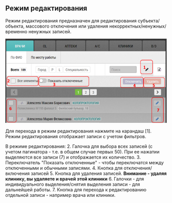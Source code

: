 ## Режим редактирования

Режим редактирования предназначен для редактирования субъекта/объекта, массового отключения или удаления некорректных/ненужных/временно ненужных записей.

![](../images/rep-planning-central-block-edit.png)

Для перехода в режим редактирования нажмите на карандаш [1].
Режим редактирования отображает записи с учетом фильтров.

В режиме редактирования:
  2. Галочка для выбора всех записей (с учетом пагинатора - т.е. в общем случае первых 50).
  При ее нажатии выделяются все записи (7) и отображается их количество.
  3. Переключатель "Показать отключенные" - чтобы переключатся между 
  отключенными и обычными записями.
  4. Кнопка для отключения/включения записей
  5. Кнопка для удаления записей. **Внимание - удаляя клинику, вы удаляете и врачей этой клиники**
  6. Галочки - для индивидуального выделения/снятия выделения записи - для дальнейшей работы.
  7. Кнопка для перехода к редактированию отдельной записи - например врача или клиники.
